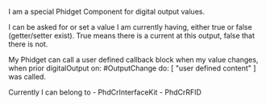 I am a special Phidget Component for digital output values.

I can be asked for or set a value I am currently having, either true or false (getter/setter exist). True means there is a current at this output, false that there is not.

My Phidget can call a user defined callback block when my value changes, when prior
	digitalOutput on: #OutputChange do: [ "user defined content" ]
was called.

Currently I can belong to
	- PhdCrInterfaceKit
	- PhdCrRFID
